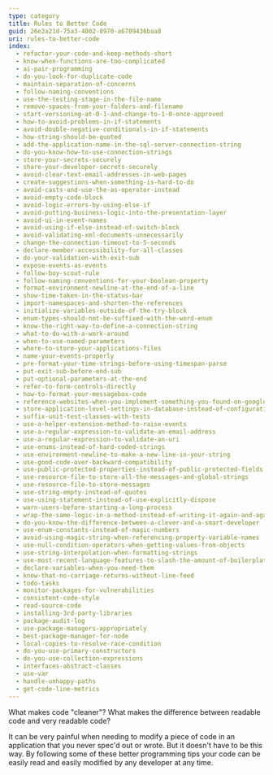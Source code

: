 ```yaml
---
type: category
title: Rules to Better Code
guid: 26e2a21d-75a3-4002-8970-a6709436baa8
uri: rules-to-better-code
index:
  - refactor-your-code-and-keep-methods-short
  - know-when-functions-are-too-complicated
  - ai-pair-programming
  - do-you-look-for-duplicate-code
  - maintain-separation-of-concerns
  - follow-naming-conventions
  - use-the-testing-stage-in-the-file-name
  - remove-spaces-from-your-folders-and-filename
  - start-versioning-at-0-1-and-change-to-1-0-once-approved
  - how-to-avoid-problems-in-if-statements
  - avoid-double-negative-conditionals-in-if-statements
  - how-string-should-be-quoted
  - add-the-application-name-in-the-sql-server-connection-string
  - do-you-know-how-to-use-connection-strings
  - store-your-secrets-securely
  - share-your-developer-secrets-securely
  - avoid-clear-text-email-addresses-in-web-pages
  - create-suggestions-when-something-is-hard-to-do
  - avoid-casts-and-use-the-as-operator-instead
  - avoid-empty-code-block
  - avoid-logic-errors-by-using-else-if
  - avoid-putting-business-logic-into-the-presentation-layer
  - avoid-ui-in-event-names
  - avoid-using-if-else-instead-of-switch-block
  - avoid-validating-xml-documents-unnecessarily
  - change-the-connection-timeout-to-5-seconds
  - declare-member-accessibility-for-all-classes
  - do-your-validation-with-exit-sub
  - expose-events-as-events
  - follow-boy-scout-rule
  - follow-naming-conventions-for-your-boolean-property
  - format-environment-newline-at-the-end-of-a-line
  - show-time-taken-in-the-status-bar
  - import-namespaces-and-shorten-the-references
  - initialize-variables-outside-of-the-try-block
  - enum-types-should-not-be-suffixed-with-the-word-enum
  - know-the-right-way-to-define-a-connection-string
  - what-to-do-with-a-work-around
  - when-to-use-named-parameters
  - where-to-store-your-applications-files
  - name-your-events-properly
  - pre-format-your-time-strings-before-using-timespan-parse
  - put-exit-sub-before-end-sub
  - put-optional-parameters-at-the-end
  - refer-to-form-controls-directly
  - how-to-format-your-messagebox-code
  - reference-websites-when-you-implement-something-you-found-on-google
  - store-application-level-settings-in-database-instead-of-configuration-files-when-possible
  - suffix-unit-test-classes-with-tests
  - use-a-helper-extension-method-to-raise-events
  - use-a-regular-expression-to-validate-an-email-address
  - use-a-regular-expression-to-validate-an-uri
  - use-enums-instead-of-hard-coded-strings
  - use-environment-newline-to-make-a-new-line-in-your-string
  - use-good-code-over-backward-compatibility
  - use-public-protected-properties-instead-of-public-protected-fields
  - use-resource-file-to-store-all-the-messages-and-global-strings
  - use-resource-file-to-store-messages
  - use-string-empty-instead-of-quotes
  - use-using-statement-instead-of-use-explicitly-dispose
  - warn-users-before-starting-a-long-process
  - wrap-the-same-logic-in-a-method-instead-of-writing-it-again-and-again
  - do-you-know-the-difference-between-a-clever-and-a-smart-developer
  - use-enum-constants-instead-of-magic-numbers
  - avoid-using-magic-string-when-referencing-property-variable-names
  - use-null-condition-operators-when-getting-values-from-objects
  - use-string-interpolation-when-formatting-strings
  - use-most-recent-language-features-to-slash-the-amount-of-boilerplate-code-you-write
  - declare-variables-when-you-need-them
  - know-that-no-carriage-returns-without-line-feed
  - todo-tasks
  - monitor-packages-for-vulnerabilities
  - consistent-code-style
  - read-source-code
  - installing-3rd-party-libraries
  - package-audit-log
  - use-package-managers-appropriately
  - best-package-manager-for-node
  - local-copies-to-resolve-race-condition
  - do-you-use-primary-constructors
  - do-you-use-collection-expressions
  - interfaces-abstract-classes
  - use-var
  - handle-unhappy-paths
  - get-code-line-metrics
---
```


What makes code "cleaner"? What makes the difference between readable code and very readable code?

It can be very painful when needing to modify a piece of code in an application that you never spec'd out or wrote. But it doesn't have to be this way. By following some of these better programming tips your code can be easily read and easily modified by any developer at any time.
